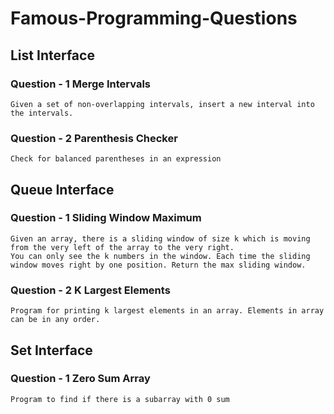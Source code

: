 # Famous-Programming-Questions

## List Interface

### Question - 1   Merge Intervals
    Given a set of non-overlapping intervals, insert a new interval into the intervals.

### Question - 2  Parenthesis Checker
    Check for balanced parentheses in an expression

## Queue Interface

### Question - 1  Sliding Window Maximum
    Given an array, there is a sliding window of size k which is moving from the very left of the array to the very right. 
    You can only see the k numbers in the window. Each time the sliding window moves right by one position. Return the max sliding window.

### Question - 2  K Largest Elements
    Program for printing k largest elements in an array. Elements in array can be in any order.

## Set Interface

### Question - 1 Zero Sum Array
    Program to find if there is a subarray with 0 sum

